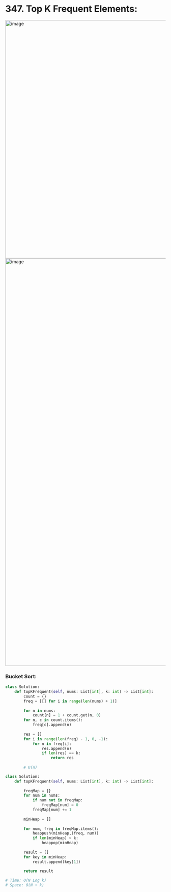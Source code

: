 # 347. Top K Frequent Elements:
<img width="748" alt="image" src="https://user-images.githubusercontent.com/35987583/165920387-7094ed49-a09b-456e-8e53-7d379ee99e9a.png">

<img width="1281" alt="image" src="https://user-images.githubusercontent.com/35987583/165920331-6f488fb2-4659-462e-903a-23a05439771c.png">

### Bucket Sort:
```python
class Solution:
    def topKFrequent(self, nums: List[int], k: int) -> List[int]:
        count = {}
        freq = [[] for i in range(len(nums) + 1)]
        
        for n in nums:
            count[n] = 1 + count.get(n, 0)
        for n, c in count.items():
            freq[c].append(n)
        
        res = []
        for i in range(len(freq) - 1, 0, -1):
            for n in freq[i]:
                res.append(n)
                if len(res) == k:
                    return res
        
        # O(n)
```



```python
class Solution:
    def topKFrequent(self, nums: List[int], k: int) -> List[int]:
        
        freqMap = {}
        for num in nums:
            if num not in freqMap:
                freqMap[num] = 0
            freqMap[num] += 1
            
        minHeap = []
        
        for num, freq in freqMap.items():
            heappush(minHeap,(freq, num))
            if len(minHeap) > k:
                heappop(minHeap)
            
        result = []
        for key in minHeap:
            result.append(key[1])
    
        return result

# Time: O(N Log k)
# Space: O(N + k)
     
```


